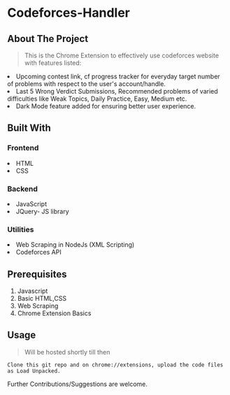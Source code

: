 # Codeforces-Handler
## About The Project
>This is the Chrome Extension to effectively use codeforces website with features listed:

<li>Upcoming contest link, cf progress tracker for everyday target number of problems with respect to the user's account/handle. </li>
<li>Last 5 Wrong Verdict Submissions, Recommended problems of varied difficulties like Weak Topics, Daily Practice, Easy, Medium etc.</li>
<li>Dark Mode feature added for ensuring better user experience.</li>

## Built With
### Frontend
<li>HTML</li>
<li>CSS</li>

### Backend
<li>JavaScript</li>
<li>JQuery- JS library</li>

### Utilities
<li>Web Scraping in NodeJs (XML Scripting)</li>
<li>Codeforces API</li>

## Prerequisites
1. Javascript
2. Basic HTML,CSS 
3. Web Scraping
4. Chrome Extension Basics

## Usage
> Will be hosted shortly till then
```
Clone this git repo and on chrome://extensions, upload the code files as Load Unpacked.
```

Further Contributions/Suggestions are welcome.
